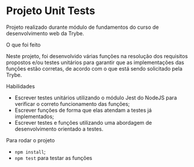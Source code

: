 # Projeto Unit Tests

Projeto realizado durante módulo de fundamentos do curso de desenvolvimento web da Trybe.

  <summary>O que foi feito</summary>

  <p>
  Neste projeto, foi desenvolvido várias funções na resolução dos requisitos propostos e/ou testes unitários para garantir que as implementações das funções estão corretas, de acordo com o que está sendo solicitado pela Trybe.
  </p> 
  
  
  <summary>Habilidades</summary>

  - Escrever testes unitários utilizando o módulo Jest do NodeJS para verificar o correto funcionamento das funções;
  - Escrever funções de forma que elas atendam a testes já implementados;
  - Escrever testes e funções utilizando uma abordagem de desenvolvimento orientado a testes.

  <summary>Para rodar o projeto</summary>

  -  ```npm install```;
  - ```npm test``` para testar as funções

